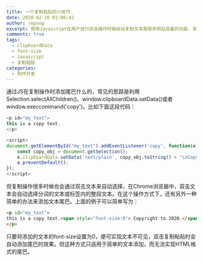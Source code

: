 ```yaml
---
title: 一个复制粘贴的小技巧
date: 2020-02-26 01:08:42
author: repoog
excerpt: 使用Javascript在用户进行双击操作时候自动复制文本是很多网站具备的功能，本例来自对于百度一处复制操作的Bug，从而发现可以使用更为简单的办法实现相同的功能。
comments: true
tags:
  - clipboardData
  - font-size
  - Javascript
  - 复制粘贴
categories:
  - 软件开发
---
```


通过JS在复制操作时添加尾巴什么的，常见的思路是利用Selection.selectAllChildren()、window.clipboardData.setData()或者window.execcommand('copy')。比如下面这段代码：

``` Javascript
<p id="my_text">
this is a copy text.
</p>

<script>
document.getElementById("my_text").addEventListener('copy', function(e){
    const copy_obj = document.getSelection();
    e.clipboardData.setData('text/plain', copy_obj.toString() + "\nCopyright to 2020.");
    e.preventDefault();
});
</script>
```

但复制操作很多时候也会通过双击文本来自动选择，在Chrome浏览器中，双击文本会自动选择分词的文本或标签内的整段文本。在这个操作方式下，还有另外一种简单的办法来添加文本尾巴。上面的例子可以简单写为：

``` HTML
<p id="my_text">
this is a copy text.<span style="font-size:0"> Copyright to 2020.</span>
</p>
```

只要将添加的文本的font-size设置为0，便可实现文本不可见，双击复制粘贴时会自动添加尾巴的效果。但这种方式只适用于简单的文本添加，而无法实现HTML格式的尾巴。